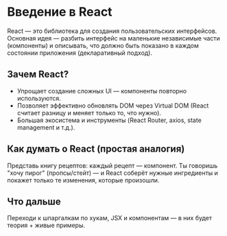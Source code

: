 # Введение в React

React — это библиотека для создания пользовательских интерфейсов. Основная идея — разбить интерфейс на маленькие независимые части (компоненты) и описывать, что должно быть показано в каждом состоянии приложения (декларативный подход).

## Зачем React?
- Упрощает создание сложных UI — компоненты повторно используются.
- Позволяет эффективно обновлять DOM через Virtual DOM (React считает разницу и меняет только то, что нужно).
- Большая экосистема и инструменты (React Router, axios, state management и т.д.).

## Как думать о React (простая аналогия)
Представь книгу рецептов: каждый рецепт — компонент. Ты говоришь "хочу пирог" (пропсы/стейт) — и React соберёт нужные ингредиенты и покажет только те изменения, которые произошли.

## Что дальше
Переходи к шпаргалкам по хукам, JSX и компонентам — в них будет теория + живые примеры.
